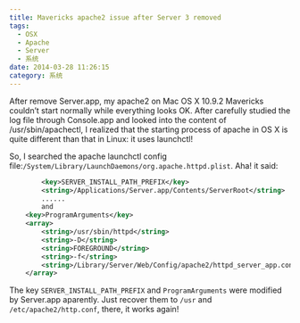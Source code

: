 ```yaml
---
title: Mavericks apache2 issue after Server 3 removed
tags:
  - OSX
  - Apache
  - Server
  - 系统
date: 2014-03-28 11:26:15
category: 系统
---
```


After remove Server.app, my apache2 on Mac OS X 10.9.2 Mavericks couldn’t start normally while everything looks OK. After carefully studied the log file through Console.app and looked into the content of /usr/sbin/apachectl, I realized that the starting process of apache in OS X is quite different than that in Linux: it uses launchctl! 

So, I searched the apache launchctl config file:`/System/Library/LaunchDaemons/org.apache.httpd.plist`. Aha! it said: 

```xml
        <key>SERVER_INSTALL_PATH_PREFIX</key>
        <string>/Applications/Server.app/Contents/ServerRoot</string>
        ......
        and
    <key>ProgramArguments</key>
    <array>
        <string>/usr/sbin/httpd</string>
        <string>-D</string>
        <string>FOREGROUND</string>
        <string>-f</string>
        <string>/Library/Server/Web/Config/apache2/httpd_server_app.conf</string>
    </array>
```

The key `SERVER_INSTALL_PATH_PREFIX` and `ProgramArguments` were modified by Server.app aparently. Just recover them to `/usr` and `/etc/apache2/http.conf`, there, it works again!